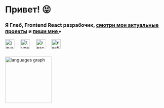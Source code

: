 <h1 align="left">Привет! 😝</h1>

<div>
<h3 align="left">Я Глеб, Frontend React разрабочик, <a href="https://github.com/stars/Glebanka/lists/my-stack" target="_blank">смотри мои актуальные проекты</a> и 
  <a href="https://t.me/bankagle" target="_blank">
    пиши мне
    <img src="https://raw.githubusercontent.com/maurodesouza/profile-readme-generator/master/src/assets/icons/social/telegram/default.svg" width="13" height="13" alt="telegram logo"  />
  </a>
</h3>
</div>

<div align="left">
  <img src="https://cdn.jsdelivr.net/gh/devicons/devicon/icons/javascript/javascript-original.svg" height="30" alt="javascript logo"  />
  <img width="12" />
  <img src="https://cdn.jsdelivr.net/gh/devicons/devicon/icons/typescript/typescript-original.svg" height="30" alt="typescript logo"  />
  <img width="12" />
  <img src="https://cdn.jsdelivr.net/gh/devicons/devicon/icons/react/react-original.svg" height="30" alt="react logo"  />
  <img width="12" />
  <img src="https://cdn.jsdelivr.net/gh/devicons/devicon/icons/nextjs/nextjs-original.svg" height="30" alt="nextjs logo"  />
</div>

###
<div align="left">
  <img src="https://github-readme-stats.vercel.app/api/top-langs?username=Glebanka&locale=en&hide_title=false&layout=compact&card_width=320&langs_count=5&theme=radical&hide_border=false&order=2&custom_title=%D0%A7%D0%B0%D1%81%D1%82%D0%BE%20%D0%B8%D1%81%D0%BF%D0%BE%D0%BB%D1%8C%D0%B7%D1%83%D0%B5%D0%BC%D1%8B%D0%B5%20%D1%8F%D0%B7%D1%8B%D0%BA%D0%B8" height="150" alt="languages graph"  />
</div>
